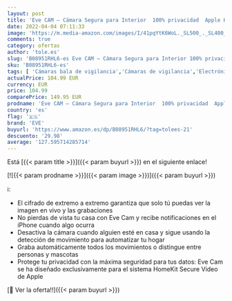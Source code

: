 ```yaml
---
layout: post
title: 'Eve CAM – Cámara Segura para Interior  100% privacidad  Apple HomeKit Secure Video  notificaciones en iPhone/iPad/Apple Watch  Sensor de Movimiento  micrófono y Altavoz  instalación Flexible'
date: 2022-04-04 07:11:33
image: 'https://m.media-amazon.com/images/I/41pqYtK6WoL._SL500_._SL400_.jpg'
comments: true
category: ofertas
author: 'tole.es'
slug: 'B08951RHL6-es Eve CAM – Cámara Segura para Interior 100% privacidad...'
sku: 'B08951RHL6-es'
tags: [ 'Cámaras bala de vigilancia','Cámaras de vigilancia','Electrónica','Fotografía y videocámaras','apple','eve', ]
actualPrice: 104.99 EUR
currency: EUR
price: 104.99
comparePrice: 149.95 EUR
prodname: 'Eve CAM – Cámara Segura para Interior  100% privacidad  Apple HomeKit Secure Video  notificaciones en iPhone/iPad/Apple Watch  Sensor de Movimiento  micrófono y Altavoz  instalación Flexible'
country: 'es'
flag: '🇪🇸'
brand: 'EVE'
buyurl: 'https://www.amazon.es/dp/B08951RHL6/?tag=tolees-21'
descuento: '29.98'
average: '127.595714285714'
---
```


Está [{{< param title >}}]({{< param buyurl >}}) en el siguiente enlace!

[![{{< param prodname >}}]({{< param image >}})]({{< param buyurl >}})

ℹ️:

- El cifrado de extremo a extremo garantiza que solo tú puedas ver la imagen en vivo y las grabaciones
- No pierdas de vista tu casa con Eve Cam y recibe notificaciones en el iPhone cuando algo ocurra
- Desactiva la cámara cuando alguien esté en casa y sigue usando la detección de movimiento para automatizar tu hogar
- Graba automáticamente todos los movimientos o distingue entre personas y mascotas
- Protege tu privacidad con la máxima seguridad para tus datos: Eve Cam se ha diseñado exclusivamente para el sistema HomeKit Secure Video de Apple

[🛒 Ver la oferta!!]({{< param buyurl >}})
